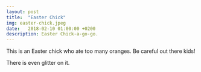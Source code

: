 ```yaml
---
layout: post
title:  "Easter Chick"
img: easter-chick.jpeg
date:   2018-02-10 01:00:00 +0200
description: Easter Chick-a-go-go.
---
```


This is an Easter chick who ate too many oranges. Be careful out there kids! 

There is even glitter on it.
